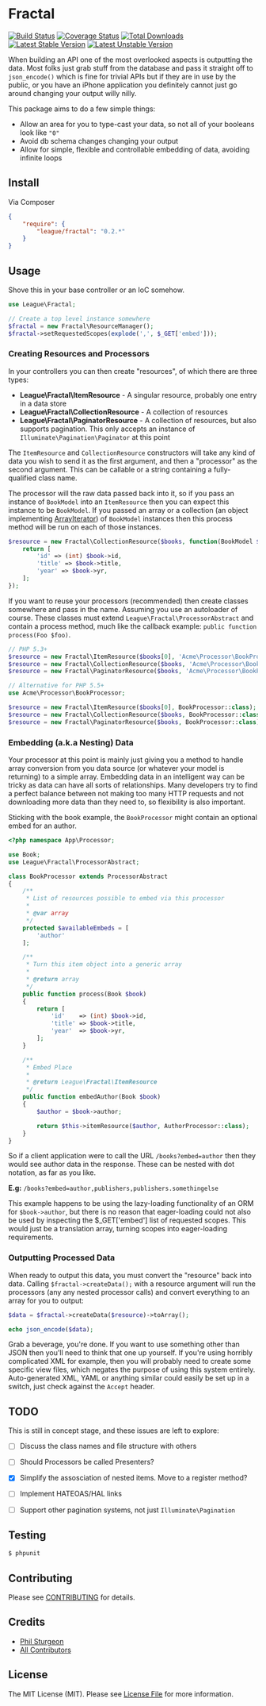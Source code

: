 # Fractal

[![Build Status](https://travis-ci.org/php-loep/fractal.png?branch=master)](https://travis-ci.org/php-loep/fractal)
[![Coverage Status](https://coveralls.io/repos/php-loep/fractal/badge.png)](https://coveralls.io/r/php-loep/fractal)
[![Total Downloads](https://poser.pugx.org/league/fractal/downloads.png)](https://packagist.org/packages/league/fractal)
[![Latest Stable Version](https://poser.pugx.org/league/fractal/v/stable.png)](https://packagist.org/packages/league/fractal)
[![Latest Unstable Version](https://poser.pugx.org/league/fractal/v/unstable.png)](https://packagist.org/packages/league/fractal)

When building an API one of the most overlooked aspects is outputting the data. Most folks just grab stuff 
from the database and pass it straight off to `json_encode()` which is fine for trivial APIs but if they are 
in use by the public, or you have an iPhone application you definitely cannot just go around changing your 
output willy nilly.

This package aims to do a few simple things:

* Allow an area for you to type-cast your data, so not all of your booleans look like `"0"`
* Avoid db schema changes changing your output
* Allow for simple, flexible and controllable embedding of data, avoiding infinite loops


## Install

Via Composer

``` json
{
    "require": {
        "league/fractal": "0.2.*"
    }
}
```

## Usage

Shove this in your base controller or an IoC somehow.

``` php
use League\Fractal;

// Create a top level instance somewhere
$fractal = new Fractal\ResourceManager();
$fractal->setRequestedScopes(explode(',', $_GET['embed']));
```

### Creating Resources and Processors

In your controllers you can then create "resources", of which there are three types:

* **League\Fractal\ItemResource** - A singular resource, probably one entry in a data store
* **League\Fractal\CollectionResource** - A collection of resources
* **League\Fractal\PaginatorResource** - A collection of resources, but also supports pagination. This 
only accepts an instance of `Illuminate\Pagination\Paginator` at this point

The `ItemResource` and `CollectionResource` constructors will take any kind of data you wish to send it 
as the first argument, and then a "processor" as the second argument. This can be callable or a string 
containing a fully-qualified class name. 

The processor will the raw data passed back into it, so if you pass an instance of `BookModel` into an 
`ItemResource` then you can expect this instance to be `BookModel`. If you passed an array or a collection 
(an object implementing [ArrayIterator][]) of `BookModel` instances then this process method will be run 
on each of those instances.

``` php
$resource = new Fractal\CollectionResource($books, function(BookModel $book) {
    return [
        'id' => (int) $book->id,
        'title' => $book->title,
        'year' => $book->yr,
    ];
});
```

If you want to reuse your processors (recommended) then create classes somewhere and pass in the name.
Assuming you use an autoloader of course. These classes must extend `League\Fractal\ProcessorAbstract` and 
contain a process method, much like the callback example: `public function process(Foo $foo)`.

``` php
// PHP 5.3+
$resource = new Fractal\ItemResource($books[0], 'Acme\Processor\BookProcessor');
$resource = new Fractal\CollectionResource($books, 'Acme\Processor\BookProcessor');
$resource = new Fractal\PaginatorResource($books, 'Acme\Processor\BookProcessor');

// Alternative for PHP 5.5+
use Acme\Processor\BookProcessor;

$resource = new Fractal\ItemResource($books[0], BookProcessor::class);
$resource = new Fractal\CollectionResource($books, BookProcessor::class);
$resource = new Fractal\PaginatorResource($books, BookProcessor::class);

```

[ArrayIterator]: http://php.net/ArrayIterator

### Embedding (a.k.a Nesting) Data

Your processor at this point is mainly just giving you a method to handle array conversion from 
you data source (or whatever your model is returning) to a simple array. Embedding data in an 
intelligent way can be tricky as data can have all sorts of relationships. Many developers try to 
find a perfect balance between not making too many HTTP requests and not downloading more data than 
they need to, so flexibility is also important. 

Sticking with the book example, the `BookProcessor` might contain an optional embed for an author.

``` php
<?php namespace App\Processor;

use Book;
use League\Fractal\ProcessorAbstract;

class BookProcessor extends ProcessorAbstract
{
    /**
     * List of resources possible to embed via this processor
     *
     * @var array
     */
    protected $availableEmbeds = [
        'author'
    ];

    /**
     * Turn this item object into a generic array
     *
     * @return array
     */
    public function process(Book $book)
    {
        return [
            'id'    => (int) $book->id,
            'title' => $book->title,
            'year'  => $book->yr,
        ];
    }

    /**
     * Embed Place
     *
     * @return League\Fractal\ItemResource
     */
    public function embedAuthor(Book $book)
    {
        $author = $book->author;

        return $this->itemResource($author, AuthorProcessor::class);
    }
}
```

So if a client application were to call the URL `/books?embed=author` then they would see author data in the 
response. These can be nested with dot notation, as far as you like. 

**E.g:** `/books?embed=author,publishers,publishers.somethingelse`

This example happens to be using the lazy-loading functionality of an ORM for `$book->author`, but there is no 
reason that eager-loading could not also be used by inspecting the $_GET['embed'] list of requested scopes. This 
would just be a translation array, turning scopes into eager-loading requirements.

### Outputting Processed Data

When ready to output this data, you must convert the "resource" back into data. Calling 
`$fractal->createData();` with a resource argument will run the processors (any any 
nested processor calls) and convert everything to an array for you to output:

``` php
$data = $fractal->createData($resource)->toArray();

echo json_encode($data);
```

Grab a beverage, you're done. If you want to use something other than JSON then you'll need to 
think that one up yourself. If you're using horribly complicated XML for example, then you will 
probably need to create some specific view files, which negates the purpose of using this system 
entirely. Auto-generated XML, YAML or anything similar could easily be set up in a switch, just 
check against the `Accept` header.


## TODO

This is still in concept stage, and these issues are left to explore:

- [ ] Discuss the class names and file structure with others
- [ ] Should Processors be called Presenters?
- [X] Simplify the assosciation of nested items. Move to a register method? 
- [ ] Implement HATEOAS/HAL links
- [ ] Support other pagination systems, not just `Illuminate\Pagination`


## Testing

``` bash
$ phpunit
```


## Contributing

Please see [CONTRIBUTING](https://github.com/php-loep/fractal/blob/master/CONTRIBUTING.md) for details.


## Credits

- [Phil Sturgeon](https://github.com/philsturgeon)
- [All Contributors](https://github.com/php-loep/fractal/contributors)


## License

The MIT License (MIT). Please see [License File](https://github.com/php-loep/fractal/blob/master/LICENSE) for more information.
